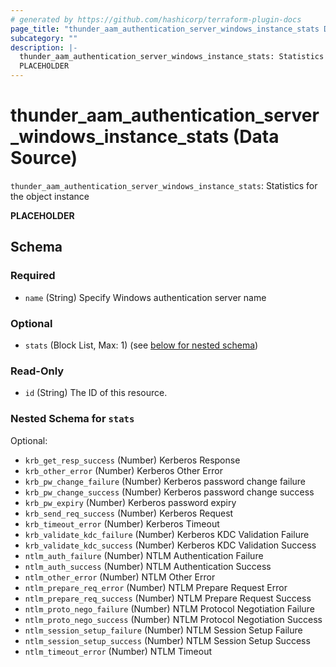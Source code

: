 ```yaml
---
# generated by https://github.com/hashicorp/terraform-plugin-docs
page_title: "thunder_aam_authentication_server_windows_instance_stats Data Source - terraform-provider-thunder"
subcategory: ""
description: |-
  thunder_aam_authentication_server_windows_instance_stats: Statistics for the object instance
  PLACEHOLDER
---
```


# thunder_aam_authentication_server_windows_instance_stats (Data Source)

`thunder_aam_authentication_server_windows_instance_stats`: Statistics for the object instance

__PLACEHOLDER__



<!-- schema generated by tfplugindocs -->
## Schema

### Required

- `name` (String) Specify Windows authentication server name

### Optional

- `stats` (Block List, Max: 1) (see [below for nested schema](#nestedblock--stats))

### Read-Only

- `id` (String) The ID of this resource.

<a id="nestedblock--stats"></a>
### Nested Schema for `stats`

Optional:

- `krb_get_resp_success` (Number) Kerberos Response
- `krb_other_error` (Number) Kerberos Other Error
- `krb_pw_change_failure` (Number) Kerberos password change failure
- `krb_pw_change_success` (Number) Kerberos password change success
- `krb_pw_expiry` (Number) Kerberos password expiry
- `krb_send_req_success` (Number) Kerberos Request
- `krb_timeout_error` (Number) Kerberos Timeout
- `krb_validate_kdc_failure` (Number) Kerberos KDC Validation Failure
- `krb_validate_kdc_success` (Number) Kerberos KDC Validation Success
- `ntlm_auth_failure` (Number) NTLM Authentication Failure
- `ntlm_auth_success` (Number) NTLM Authentication Success
- `ntlm_other_error` (Number) NTLM Other Error
- `ntlm_prepare_req_error` (Number) NTLM Prepare Request Error
- `ntlm_prepare_req_success` (Number) NTLM Prepare Request Success
- `ntlm_proto_nego_failure` (Number) NTLM Protocol Negotiation Failure
- `ntlm_proto_nego_success` (Number) NTLM Protocol Negotiation Success
- `ntlm_session_setup_failure` (Number) NTLM Session Setup Failure
- `ntlm_session_setup_success` (Number) NTLM Session Setup Success
- `ntlm_timeout_error` (Number) NTLM Timeout


